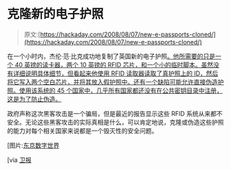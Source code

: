 # 克隆新的电子护照

> 原文:[https://hackaday.com/2008/08/07/new-e-passports-cloned/](https://hackaday.com/2008/08/07/new-e-passports-cloned/)

在一个小时内，杰伦·范·比克成功地复制了英国新的电子护照[。他所需要的只是一个 40 英镑的读卡器，两个 10 英镑的 RFID 芯片，和一个小的临时脚本。虽然没有详细说明具体细节，但看起来他使用 RFID 读取器读取了真护照上的 ID，然后将它写入两个空白芯片，并将其放入假护照中。还有一个缺陷可能允许直接伪造护照。使用该系统的 45 个国家中，几乎所有国家都还没有在公共密钥目录中注册，这是为了防止伪造。](http://www.timesonline.co.uk/tol/news/uk/crime/article4467106.ece)

政府声称这次黑客攻击是一个骗局，但是最近的报告显示这些 RFID 系统从来都不安全。无论这些黑客攻击的实际真相是什么，可以肯定地说，克隆或伪造这些护照的能力对每个相关国家来说都是一个毁灭性的安全问题。

[图片:[东京数字世界](http://www.digitalworldtokyo.com/index.php/digital_tokyo/articles/infineon_to_supply_rfid_chip_for_us_e_passport/)

[via [卫报](http://www.guardian.co.uk/technology/2008/aug/07/hacking.security)